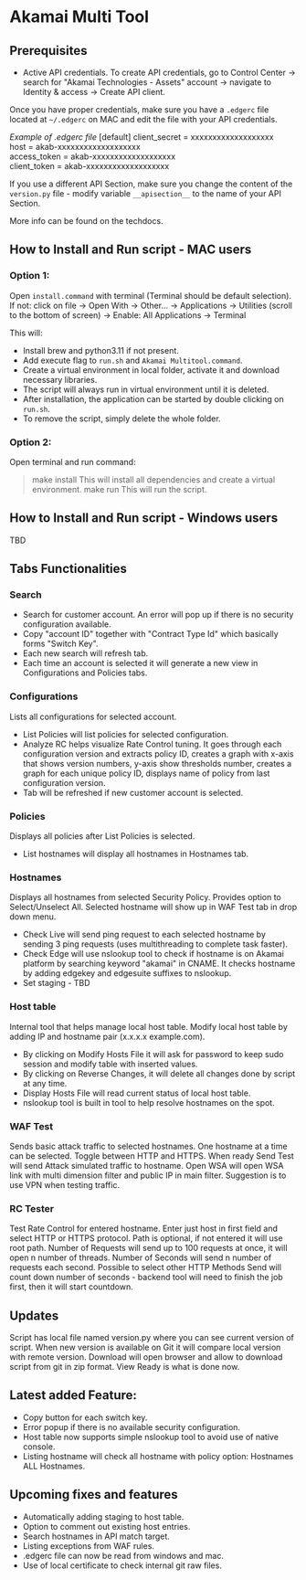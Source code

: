 # Akamai Multi Tool

## Prerequisites 
* Active API credentials. To create API credentials, go to Control Center -> search for "Akamai Technologies - Assets" account -> navigate to Identity & access -> Create API client.

Once you have proper credentials, make sure you have a `.edgerc` file located at `~/.edgerc` on MAC and edit the file with your API credentials.

_Example of .edgerc file_
[default]
client_secret = xxxxxxxxxxxxxxxxxxx<br>
host = akab-xxxxxxxxxxxxxxxxxxx<br>
access_token = akab-xxxxxxxxxxxxxxxxxxx<br>
client_token = akab-xxxxxxxxxxxxxxxxxxx<br>

If you use a different API Section, make sure you change the content of the `version.py` file - modify variable `__apisection__` to the name of your API Section.

More info can be found on the techdocs.

## How to Install and Run script - MAC users 
### Option 1:
Open `install.command` with terminal (Terminal should be default selection). If not: click on file -> Open With -> Other… -> Applications -> Utilities (scroll to the bottom of screen) -> Enable: All Applications -> Terminal

This will:
- Install brew and python3.11 if not present.
- Add execute flag to `run.sh` and `Akamai Multitool.command`.
- Create a virtual environment in local folder, activate it and download necessary libraries.
- The script will always run in virtual environment until it is deleted.
- After installation, the application can be started by double clicking on `run.sh`.
- To remove the script, simply delete the whole folder.

### Option 2:
Open terminal and run command:  
> make install
This will install all dependencies and create a virtual environment.
> make run
This will run the script.

## How to Install and Run script - Windows users 
TBD

## Tabs Functionalities 
### Search
* Search for customer account. An error will pop up if there is no security configuration available.
* Copy "account ID" together with "Contract Type Id" which basically forms "Switch Key".
* Each new search will refresh tab.
* Each time an account is selected it will generate a new view in Configurations and Policies tabs.

### Configurations
Lists all configurations for selected account.
* List Policies will list policies for selected configuration.
* Analyze RC helps visualize Rate Control tuning. It goes through each configuration version and extracts policy ID, creates a graph with x-axis that shows version numbers, y-axis show thresholds number, creates a graph for each unique policy ID, displays name of policy from last configuration version.
* Tab will be refreshed if new customer account is selected.

### Policies
Displays all policies after List Policies is selected.
* List hostnames will display all hostnames in Hostnames tab.

### Hostnames
Displays all hostnames from selected Security Policy. Provides option to Select/Unselect All. Selected hostname will show up in WAF Test tab in drop down menu.
* Check Live will send ping request to each selected hostname by sending 3 ping requests (uses multithreading to complete task faster).
* Check Edge will use nslookup tool to check if hostname is on Akamai platform by searching keyword "akamai" in CNAME. It checks hostname by adding edgekey and edgesuite suffixes to nslookup.
* Set staging - TBD

### Host table 
Internal tool that helps manage local host table. Modify local host table by adding IP and hostname pair (x.x.x.x example.com).
* By clicking on Modify Hosts File it will ask for password to keep sudo session and modify table with inserted values.
* By clicking on Reverse Changes, it will delete all changes done by script at any time.
* Display Hosts File will read current status of local host table.
* nslookup tool is built in tool to help resolve hostnames on the spot. 

### WAF Test 
Sends basic attack traffic to selected hostnames. One hostname at a time can be selected. Toggle between HTTP and HTTPS. When ready Send Test will send Attack simulated traffic to hostname. Open WSA will open WSA link with multi dimension filter and public IP in main filter. Suggestion is to use VPN when testing traffic.

### RC Tester 
Test Rate Control for entered hostname. Enter just host in first field and select HTTP or HTTPS protocol. Path is optional, if not entered it will use root path. Number of Requests will send up to 100 requests at once, it will open n number of threads. Number of Seconds will send n number of requests each second. Possible to select other HTTP Methods Send will count down number of seconds - backend tool will need to finish the job first, then it will start countdown.

## Updates 
Script has local file named version.py where you can see current version of script. When new version is available on Git it will compare local version with remote version. Download will open browser and allow to download script from git in zip format. View Ready is what is done now.

## Latest added Feature:
- Copy button for each switch key.
- Error popup if there is no available security configuration.
- Host table now supports simple nslookup tool to avoid use of native console.
- Listing hostname will check all hostname with policy option: Hostnames ALL Hostnames.

## Upcoming fixes and features 
- Automatically adding staging to host table.
- Option to comment out existing host entries.
- Search hostnames in API match target.
- Listing exceptions from WAF rules.
- .edgerc file can now be read from windows and mac.
- Use of local certificate to check internal git raw files.
